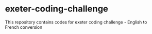 # exeter-coding-challenge

This repository contains codes for exeter coding challenge - English to French conversion
